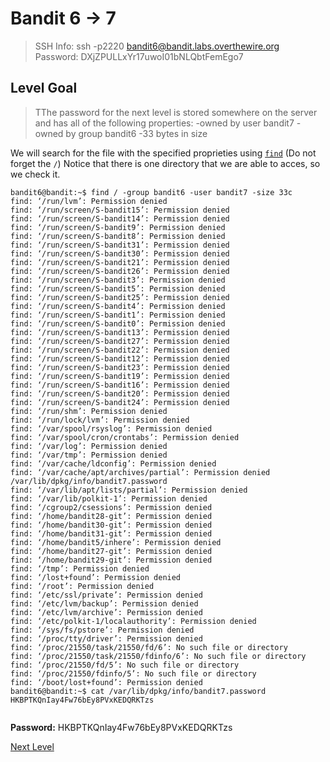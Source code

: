 
# Bandit 6 -> 7
> SSH Info: ssh -p2220 bandit6@bandit.labs.overthewire.org  
> Password: DXjZPULLxYr17uwoI01bNLQbtFemEgo7


 ## Level Goal  
>TThe password for the next level is stored somewhere on the server and has all of the following properties:
-owned by user bandit7
-owned by group bandit6
-33 bytes in size

We will search for the file with the specified proprieties using [`find`](https://en.wikipedia.org/wiki/Find_(Unix)) (Do not forget the `/`)
Notice that there is one directory that we are able to acces, so we check it.
```
bandit6@bandit:~$ find / -group bandit6 -user bandit7 -size 33c
find: ‘/run/lvm’: Permission denied
find: ‘/run/screen/S-bandit15’: Permission denied
find: ‘/run/screen/S-bandit14’: Permission denied
find: ‘/run/screen/S-bandit9’: Permission denied
find: ‘/run/screen/S-bandit8’: Permission denied
find: ‘/run/screen/S-bandit31’: Permission denied
find: ‘/run/screen/S-bandit30’: Permission denied
find: ‘/run/screen/S-bandit21’: Permission denied
find: ‘/run/screen/S-bandit26’: Permission denied
find: ‘/run/screen/S-bandit3’: Permission denied
find: ‘/run/screen/S-bandit5’: Permission denied
find: ‘/run/screen/S-bandit25’: Permission denied
find: ‘/run/screen/S-bandit4’: Permission denied
find: ‘/run/screen/S-bandit1’: Permission denied
find: ‘/run/screen/S-bandit0’: Permission denied
find: ‘/run/screen/S-bandit13’: Permission denied
find: ‘/run/screen/S-bandit27’: Permission denied
find: ‘/run/screen/S-bandit22’: Permission denied
find: ‘/run/screen/S-bandit12’: Permission denied
find: ‘/run/screen/S-bandit23’: Permission denied
find: ‘/run/screen/S-bandit19’: Permission denied
find: ‘/run/screen/S-bandit16’: Permission denied
find: ‘/run/screen/S-bandit20’: Permission denied
find: ‘/run/screen/S-bandit24’: Permission denied
find: ‘/run/shm’: Permission denied
find: ‘/run/lock/lvm’: Permission denied
find: ‘/var/spool/rsyslog’: Permission denied
find: ‘/var/spool/cron/crontabs’: Permission denied
find: ‘/var/log’: Permission denied
find: ‘/var/tmp’: Permission denied
find: ‘/var/cache/ldconfig’: Permission denied
find: ‘/var/cache/apt/archives/partial’: Permission denied
/var/lib/dpkg/info/bandit7.password
find: ‘/var/lib/apt/lists/partial’: Permission denied
find: ‘/var/lib/polkit-1’: Permission denied
find: ‘/cgroup2/csessions’: Permission denied
find: ‘/home/bandit28-git’: Permission denied
find: ‘/home/bandit30-git’: Permission denied
find: ‘/home/bandit31-git’: Permission denied
find: ‘/home/bandit5/inhere’: Permission denied
find: ‘/home/bandit27-git’: Permission denied
find: ‘/home/bandit29-git’: Permission denied
find: ‘/tmp’: Permission denied
find: ‘/lost+found’: Permission denied
find: ‘/root’: Permission denied
find: ‘/etc/ssl/private’: Permission denied
find: ‘/etc/lvm/backup’: Permission denied
find: ‘/etc/lvm/archive’: Permission denied
find: ‘/etc/polkit-1/localauthority’: Permission denied
find: ‘/sys/fs/pstore’: Permission denied
find: ‘/proc/tty/driver’: Permission denied
find: ‘/proc/21550/task/21550/fd/6’: No such file or directory
find: ‘/proc/21550/task/21550/fdinfo/6’: No such file or directory
find: ‘/proc/21550/fd/5’: No such file or directory
find: ‘/proc/21550/fdinfo/5’: No such file or directory
find: ‘/boot/lost+found’: Permission denied
bandit6@bandit:~$ cat /var/lib/dpkg/info/bandit7.password
HKBPTKQnIay4Fw76bEy8PVxKEDQRKTzs
                            
```


**Password:** HKBPTKQnIay4Fw76bEy8PVxKEDQRKTzs


[Next Level](https://github.com/ShumaherK/Bandit-Writeups/blob/master/Bandit%207%20--%208/README.md)
